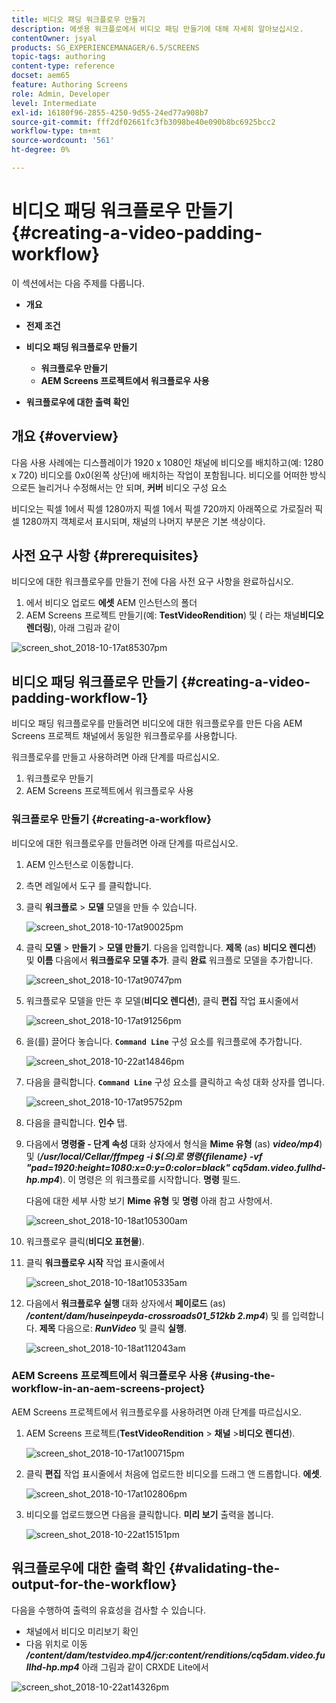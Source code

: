 ```yaml
---
title: 비디오 패딩 워크플로우 만들기
description: 에셋용 워크플로에서 비디오 패딩 만들기에 대해 자세히 알아보십시오.
contentOwner: jsyal
products: SG_EXPERIENCEMANAGER/6.5/SCREENS
topic-tags: authoring
content-type: reference
docset: aem65
feature: Authoring Screens
role: Admin, Developer
level: Intermediate
exl-id: 16180f96-2855-4250-9d55-24ed77a908b7
source-git-commit: fff2df02661fc3fb3098be40e090b8bc6925bcc2
workflow-type: tm+mt
source-wordcount: '561'
ht-degree: 0%

---
```


# 비디오 패딩 워크플로우 만들기 {#creating-a-video-padding-workflow}

이 섹션에서는 다음 주제를 다룹니다.

* **개요**
* **전제 조건**
* **비디오 패딩 워크플로우 만들기**
   * **워크플로우 만들기**
   * **AEM Screens 프로젝트에서 워크플로우 사용**

* **워크플로우에 대한 출력 확인**

## 개요 {#overview}

다음 사용 사례에는 디스플레이가 1920 x 1080인 채널에 비디오를 배치하고(예: 1280 x 720) 비디오를 0x0(왼쪽 상단)에 배치하는 작업이 포함됩니다. 비디오를 어떠한 방식으로든 늘리거나 수정해서는 안 되며, **커버** 비디오 구성 요소

비디오는 픽셀 1에서 픽셀 1280까지 픽셀 1에서 픽셀 720까지 아래쪽으로 가로질러 픽셀 1280까지 객체로서 표시되며, 채널의 나머지 부분은 기본 색상이다.

## 사전 요구 사항 {#prerequisites}

비디오에 대한 워크플로우를 만들기 전에 다음 사전 요구 사항을 완료하십시오.

1. 에서 비디오 업로드 **에셋** AEM 인스턴스의 폴더
1. AEM Screens 프로젝트 만들기(예: **TestVideoRendition**) 및 ( 라는 채널&#x200B;**비디오 렌더링**), 아래 그림과 같이

![screen_shot_2018-10-17at85307pm](assets/screen_shot_2018-10-17at85307pm.png)

## 비디오 패딩 워크플로우 만들기 {#creating-a-video-padding-workflow-1}

비디오 패딩 워크플로우를 만들려면 비디오에 대한 워크플로우를 만든 다음 AEM Screens 프로젝트 채널에서 동일한 워크플로우를 사용합니다.

워크플로우를 만들고 사용하려면 아래 단계를 따르십시오.

1. 워크플로우 만들기
1. AEM Screens 프로젝트에서 워크플로우 사용

### 워크플로우 만들기 {#creating-a-workflow}

비디오에 대한 워크플로우를 만들려면 아래 단계를 따르십시오.

1. AEM 인스턴스로 이동합니다.
1. 측면 레일에서 도구 를 클릭합니다.
1. 클릭 **워크플로** > **모델** 모델을 만들 수 있습니다.

   ![screen_shot_2018-10-17at90025pm](assets/screen_shot_2018-10-17at90025pm.png)

1. 클릭 **모델** > **만들기** > **모델 만들기**. 다음을 입력합니다. **제목** (as) **비디오 렌디션**) 및 **이름** 다음에서 **워크플로우 모델 추가**. 클릭 **완료** 워크플로 모델을 추가합니다.

   ![screen_shot_2018-10-17at90747pm](assets/screen_shot_2018-10-17at90747pm.png)

1. 워크플로우 모델을 만든 후 모델(**비디오 렌디션**), 클릭 **편집** 작업 표시줄에서

   ![screen_shot_2018-10-17at91256pm](assets/screen_shot_2018-10-17at91256pm.png)

1. 을(를) 끌어다 놓습니다. **`Command Line`** 구성 요소를 워크플로에 추가합니다.

   ![screen_shot_2018-10-22at14846pm](assets/screen_shot_2018-10-22at14846pm.png)

1. 다음을 클릭합니다. **`Command Line`** 구성 요소를 클릭하고 속성 대화 상자를 엽니다.

   ![screen_shot_2018-10-17at95752pm](assets/screen_shot_2018-10-17at95752pm.png)

1. 다음을 클릭합니다. **인수** 탭.
1. 다음에서 **명령줄 - 단계 속성** 대화 상자에서 형식을 **Mime 유형** (as) ***video/mp4***) 및 (***/usr/local/Cellar/ffmpeg -i $(으)로 명령{filename} -vf &quot;pad=1920:height=1080:x=0:y=0:color=black&quot; cq5dam.video.fullhd-hp.mp4***). 이 명령은 의 워크플로를 시작합니다. **명령** 필드.

   다음에 대한 세부 사항 보기 **Mime 유형** 및 **명령** 아래 참고 사항에서.

   ![screen_shot_2018-10-18at105300am](assets/screen_shot_2018-10-18at105300am.png)

1. 워크플로우 클릭(**비디오 표현물**).
1. 클릭 **워크플로우 시작** 작업 표시줄에서

   ![screen_shot_2018-10-18at105335am](assets/screen_shot_2018-10-18at105335am.png)

1. 다음에서 **워크플로우 실행** 대화 상자에서 **페이로드** (as) ***/content/dam/huseinpeyda-crossroads01_512kb 2.mp4***) 및 를 입력합니다. **제목** 다음으로: ***RunVideo*** 및 클릭 **실행**.

   ![screen_shot_2018-10-18at112043am](assets/screen_shot_2018-10-18at112043am.png)

### AEM Screens 프로젝트에서 워크플로우 사용 {#using-the-workflow-in-an-aem-screens-project}

AEM Screens 프로젝트에서 워크플로우를 사용하려면 아래 단계를 따르십시오.

1. AEM Screens 프로젝트(**TestVideoRendition** > **채널** >**비디오 렌디션**).

   ![screen_shot_2018-10-17at100715pm](assets/screen_shot_2018-10-17at100715pm.png)

1. 클릭 **편집** 작업 표시줄에서 처음에 업로드한 비디오를 드래그 앤 드롭합니다. **에셋**.

   ![screen_shot_2018-10-17at102806pm](assets/screen_shot_2018-10-17at102806pm.png)

1. 비디오를 업로드했으면 다음을 클릭합니다. **미리 보기** 출력을 봅니다.

   ![screen_shot_2018-10-22at15151pm](assets/screen_shot_2018-10-22at15151pm.png)

## 워크플로우에 대한 출력 확인 {#validating-the-output-for-the-workflow}

다음을 수행하여 출력의 유효성을 검사할 수 있습니다.

* 채널에서 비디오 미리보기 확인
* 다음 위치로 이동 ***/content/dam/testvideo.mp4/jcr:content/renditions/cq5dam.video.fullhd-hp.mp4*** 아래 그림과 같이 CRXDE Lite에서

![screen_shot_2018-10-22at14326pm](assets/screen_shot_2018-10-22at14326pm.png)
